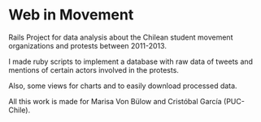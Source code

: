 # Web in Movement
Rails Project for data analysis about the Chilean student movement organizations and protests between 2011-2013.

I made ruby scripts to implement a database with raw data of tweets and mentions of certain actors involved in the protests.

Also, some views for charts and to easily download processed data.

All this work is made for Marisa Von Bülow and Cristóbal García (PUC-Chile).